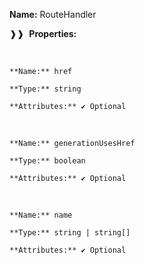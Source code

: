 **Name:** RouteHandler

❱❱&nbsp;&nbsp;**Properties:**

&nbsp;&nbsp;&nbsp;&nbsp;&nbsp;
```
**Name:** href

**Type:** string

**Attributes:** ✔ Optional

```

&nbsp;&nbsp;&nbsp;&nbsp;&nbsp;
```
**Name:** generationUsesHref

**Type:** boolean

**Attributes:** ✔ Optional

```

&nbsp;&nbsp;&nbsp;&nbsp;&nbsp;
```
**Name:** name

**Type:** string | string[]

**Attributes:** ✔ Optional

```

